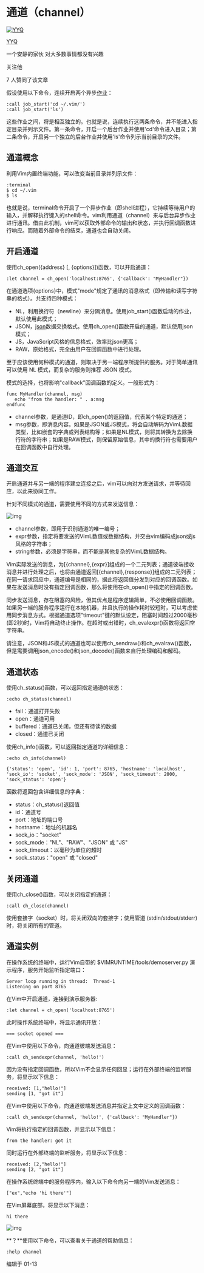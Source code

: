 # 通道（channel）

[![YYQ](https://pic3.zhimg.com/v2-c4432de041354a82800b86e53483c9c7_xs.jpg?source=172ae18b)](https://www.zhihu.com/people/anthony.yuan)

[YYQ](https://www.zhihu.com/people/anthony.yuan)

一个安静的家伙 对大多数事情都没有兴趣

关注他

7 人赞同了该文章

假设使用以下命令，连续开启两个异步[作业](https://link.zhihu.com/?target=http%3A//yyq123.github.io/learn-vim/learn-vim-job.html)：

```vim
:call job_start('cd ~/.vim/')
:call job_start('ls')
```

这些作业之间，将是相互独立的。也就是说，连续执行这两条命令，并不能进入指定目录并列示文件。第一条命令，开启一个后台作业并使用'cd'命令进入目录；第二条命令，开启另一个独立的后台作业并使用'ls'命令列示当前目录的文件。

## 通道概念

利用Vim内置终端功能，可以改变当前目录并列示文件：

```vim
:terminal
$ cd ~/.vim
$ ls
```

也就是说，terminal命令开启了一个异步作业（即shell进程），它持续等待用户的输入，并解释执行键入的shell命令。vim利用通道（channel）来与后台异步作业进行通讯。借由此机制，vim可以获取外部命令的输出和状态，并执行回调函数进行响应。而随着外部命令的结束，通道也会自动关闭。

## 开启通道

使用ch_open({address} [, {options}])函数，可以开启通道：

```vim
:let channel = ch_open('localhost:8765', {'callback': "MyHandler"}) 
```

在通道选项{options}中，模式"mode"规定了通讯的消息格式（即传输和读写字符串的格式）。共支持四种模式：

- NL，利用换行符（newline）来分隔消息。使用job_start()函数启动的作业，默认使用此模式；
- JSON，[json](https://link.zhihu.com/?target=https%3A//www.json.org/)数据交换格式。使用ch_open()函数开启的通道，默认使用json模式；
- JS，JavaScript风格的信息格式，效率比json更高；
- RAW，原始格式，完全由用户在回调函数中进行处理。

至于应该使用何种模式的通道，则取决于另一端程序所提供的服务。对于简单通讯可以使用 NL 模式，而复杂的服务则推荐 JSON 模式。

模式的选择，也将影响"callback"回调函数的定义。一般形式为：

```vim
func MyHandler(channel, msg)
   echo "from the handler: " . a:msg
endfunc
```

- channel参数，是通道ID，即ch_open()的返回值，代表某个特定的通道；
- msg参数，即消息内容。如果是JSON或JS模式，将会自动解码为VimL数据类型，比如嵌套的字典或列表结构等；如果是NL模式，则将其转换为去除换行符的字符串；如果是RAW模式，则保留原始信息，其中的换行符也需要用户在回调函数中自行处理。

## 通道交互

开启通道并与另一端的程序建立连接之后，vim可以向对方发送请求，并等待回应，以此来协同工作。

针对不同模式的通道，需要使用不同的方式来发送信息：

![img](https://pic4.zhimg.com/80/v2-7ba9b7f8d502015273b6ef720905ddeb_720w.jpg)

- channel参数，即用于识别通道的唯一编号；
- expr参数，指定将要发送的VimL数值或数据结构，并交由vim编码成json或js风格的字符串；
- string参数，必须是字符串，而不能是其他复杂的VimL数据结构。

Vim实际发送的消息，为[{channel},{expr}]组成的一个二元列表；通道彼端接收消息并进行处理之后，也将由通道返回[{channel},{response}]组成的二元列表；在同一请求回应中，通道编号是相同的，据此将返回值分发到对应的回调函数。如果在发送消息时没有指定回调函数，那么将使用在ch_open()中指定的回调函数。

同步发送消息，存在阻塞的风险，但其优点是程序逻辑简单，不必使用回调函数。如果另一端的服务程序运行在本地机器，并且执行的操作耗时较短时，可以考虑使用同步消息方式。根据通道选项"timeout"键的默认设定，阻塞时间超过2000毫秒 (即2秒)时，Vim将自动终止操作。在超时或出错时，ch_evalexpr()函数将返回空字符串。

请注意，JSON和JS模式的通道也可以使用ch_sendraw()和ch_evalraw()函数，但是需要调用json_encode()和json_decode()函数来自行处理编码和解码。

## 通道状态

使用ch_status()函数，可以返回指定通道的状态：

```vim
:echo ch_status(channel)
```

- fail：通道打开失败
- open：通道可用
- buffered：通道已关闭，但还有待读的数据
- closed：通道已关闭

使用ch_info()函数，可以返回指定通道的详细信息：

```vim
:echo ch_info(channel)
```



```text
{'status': 'open', 'id': 1, 'port': 8765, 'hostname': 'localhost', 'sock_io': 'socket', 'sock_mode': 'JSON', 'sock_timeout': 2000, 'sock_status': 'open'}
```

函数将返回包含详细信息的字典：

- status：ch_status()返回值
- id：通道号
- port：地址的端口号
- hostname：地址的机器名
- sock_io："socket"
- sock_mode："NL"、"RAW"、"JSON" 或 "JS"
- sock_timeout：以毫秒为单位的超时
- sock_status："open" 或 "closed"

## 关闭通道

使用ch_close()函数，可以关闭指定的通道：

```vim
:call ch_close(channel)
```

使用套接字（socket）时，将关闭双向的套接字；使用管道 (stdin/stdout/stderr)时，将关闭所有的管道。

## 通道实例

在操作系统的终端中，运行Vim自带的 $VIMRUNTIME/tools/demoserver.py 演示程序，服务开始监听指定端口：

```text
Server loop running in thread:  Thread-1
Listening on port 8765
```

在Vim中开启通道，连接到演示服务器:

```vim
:let channel = ch_open('localhost:8765')
```

此时操作系统终端中，将显示通讯开放：

```text
=== socket opened ===
```

在Vim中使用以下命令，向通道彼端发送消息：

```vim
:call ch_sendexpr(channel, 'hello!')
```

因为没有指定回调函数，所以Vim不会显示任何回显；运行在外部终端的监听服务，将显示以下信息：

```text
received: [1,"hello!"]
sending [1, "got it"]
```

在Vim中使用以下命令，向通道彼端发送消息并指定上文中定义的回调函数：

```vim
:call ch_sendexpr(channel, 'hello!', {'callback': "MyHandler"})
```

Vim将执行指定的回调函数，并显示以下信息：

```vim
from the handler: got it
```

同时运行在外部终端的监听服务，将显示以下信息：

```text
received: [2,"hello!"]
sending [2, "got it"]
```

在操作系统终端中的服务程序内，输入以下命令向另一端的Vim发送消息：

```text
["ex","echo 'hi there'"]
```

在Vim屏幕底部，将显示以下消息：

```text
hi there
```

![img](https://pic4.zhimg.com/80/v2-a843858fd18643954a597e32e65d9153_720w.jpg)

**？**使用以下命令，可以查看关于通道的帮助信息：

```vim
:help channel 
```



编辑于 01-13